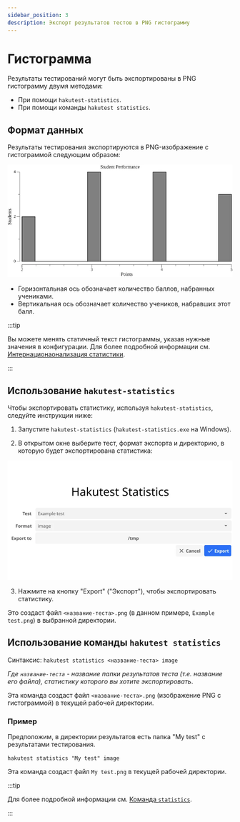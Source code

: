 ```yaml
---
sidebar_position: 3
description: Экспорт результатов тестов в PNG гистограмму
---
```


# Гистограмма

Результаты тестирований могут быть экспортированы в PNG гистограмму двумя методами:

-   При помощи `hakutest-statistics`.
-   При помощи команды `hakutest statistics`.

## Формат данных

Результаты тестирования экспортируются в PNG-изображение с гистограммой следующим образом:

![Histogram example](./img/histogram.webp)

-   Горизонтальная ось обозначает количество баллов, набранных учениками.
-   Вертикальная ось обозначает количество учеников, набравших этот балл.

:::tip

Вы можете менять статичный текст гистограммы, указав нужные значения в конфигурации. Для более подробной информации см. [Интернационаонализация статистики](/docs/i18n/stats#image).

:::

## Использование `hakutest-statistics`

Чтобы экспортировать статистику, используя `hakutest-statistics`, следуйте инструкции ниже:

1. Запустите `hakutest-statistics` (`hakutest-statistics.exe` на Windows).

2. В открытом окне выберите тест, формат экспорта и директорию, в которую будет экспортирована статистика:

![Hakutest statistics Excel](./img/example-image.webp)

3. Нажмите на кнопку "Export" ("Экспорт"), чтобы экспортировать статистику.

Это создаст файл `<название-теста>.png` (в данном примере, `Example test.png`) в выбранной директории.

## Использование команды `hakutest statistics`

Синтаксис: `hakutest statistics <название-теста> image`

_Где `название-теста` - название папки результатов теста (т.е. название его файла), статистику которого вы хотите экспортировать_.

Эта команда создаст файл `<название-теста>.png` (изображение PNG с гистограммой) в текущей рабочей директории.

### Пример

Предположим, в директории результатов есть папка "My test" с результатами тестирования.

```shell title='Команда'
hakutest statistics "My test" image
```

Эта команда создаст файл `My test.png` в текущей рабочей директории.

:::tip

Для более подробной информации см. [Команда `statistics`](/docs/cli/statistics).

:::
